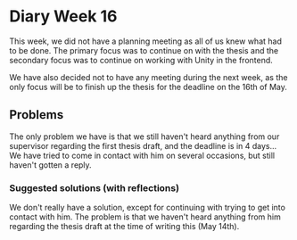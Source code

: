 # Diary Week 16

This week, we did not have a planning meeting as all of us knew what had to be done. The primary focus was to continue on with the thesis and the secondary focus was to continue on working with Unity in the frontend.

We have also decided not to have any meeting during the next week, as the only focus will be to finish up the thesis for the deadline on the 16th of May.

## Problems

The only problem we have is that we still haven't heard anything from our supervisor regarding the first thesis draft, and the deadline is in 4 days... We have tried to come in contact with him on several occasions, but still haven't gotten a reply.

### Suggested solutions (with reflections)

We don't really have a solution, except for continuing with trying to get into contact with him. The problem is that we haven't heard anything from him regarding the thesis draft at the time of writing this (May 14th).

